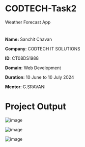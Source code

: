 # CODTECH-Task2
Weather Forecast App

#
**Name:** Sanchit Chavan

**Company**: CODTECH IT SOLUTIONS

**ID**: CT08DS1988

**Domain:** Web Development

**Duration:** 10 June to 10 July 2024

**Mentor**: G.SRAVANI


# Project Output

![image](https://github.com/Sanchit0205/CODTECH-Task2/assets/123823858/a31156d1-06ef-4c23-b89b-405a327a7984)

![image](https://github.com/Sanchit0205/CODTECH-Task2/assets/123823858/c3ad6327-1e44-4fb8-9e43-ef64a2ae7539)

![image](https://github.com/Sanchit0205/CODTECH-Task2/assets/123823858/271d9df9-e547-492c-aa55-1631cfbfaae2)



